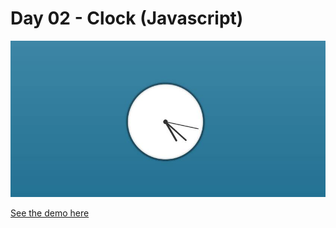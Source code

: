# Day 02 - Clock (Javascript)

![](assets/img/screen.jpg)

[See the demo here](https://100-days-of-code-day-02.netlify.app/)
